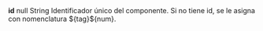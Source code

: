 <tr>
    <td colspan="2"><strong>id</strong></td>
    <td>null</td>
    <td>String</td>
    <td style="text-align: justify;">Identificador único del componente. Si no tiene id, se le asigna con nomenclatura ${tag}${num}.</td>
</tr>